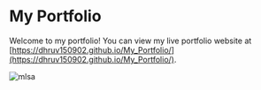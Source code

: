 # My Portfolio

Welcome to my portfolio! You can view my live portfolio website at [https://dhruv150902.github.io/My_Portfolio/](https://dhruv150902.github.io/My_Portfolio/).

![mlsa](https://github.com/Dhruv1509/codespaces-project-template-js/assets/72186125/0f0c46d4-582e-4d05-81da-641ab5f7a075)
